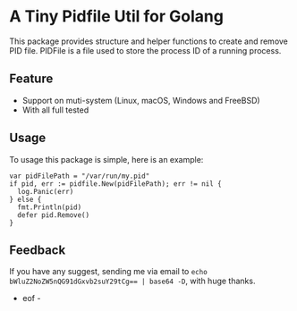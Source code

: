 # A Tiny Pidfile Util for Golang

This package provides structure and helper functions to create and remove PID file. 
PIDFile is a file used to store the process ID of a running process.

## Feature

* Support on muti-system (Linux, macOS, Windows and FreeBSD)
* With all full tested

## Usage

To usage this package is simple, here is an example:

```golang
var pidFilePath = "/var/run/my.pid"
if pid, err := pidfile.New(pidFilePath); err != nil {
  log.Panic(err)
} else {
  fmt.Println(pid)
  defer pid.Remove()
}
```

## Feedback

If you have any suggest, sending me via email to `echo bWluZ2NoZW5nQG91dGxvb2suY29tCg== | base64 -D`, with huge thanks.

- eof -
